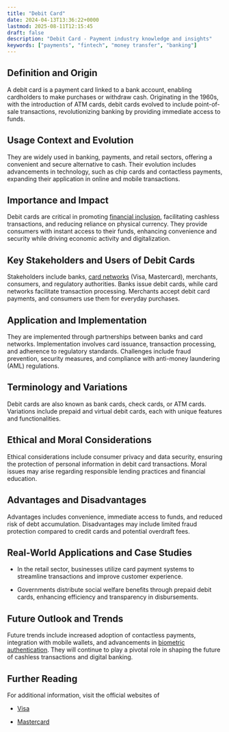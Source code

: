 ```yaml
---
title: "Debit Card"
date: 2024-04-13T13:36:22+0000
lastmod: 2025-08-11T12:15:45
draft: false
description: "Debit Card - Payment industry knowledge and insights"
keywords: ["payments", "fintech", "money transfer", "banking"]
---
```


## Definition and Origin

A debit card is a payment card linked to a bank account, enabling cardholders to make purchases or withdraw cash. Originating in the 1960s, with the introduction of ATM cards, debit cards evolved to include point-of-sale transactions, revolutionizing banking by providing immediate access to funds.

## Usage Context and Evolution

They are widely used in banking, payments, and retail sectors, offering a convenient and secure alternative to cash. Their evolution includes advancements in technology, such as chip cards and contactless payments, expanding their application in online and mobile transactions.

## Importance and Impact

Debit cards are critical in promoting [financial inclusion](https://faisalkhanllc.xyz/resources/payments-wiki/f/what-is-financial-inclusion/), facilitating cashless transactions, and reducing reliance on physical currency. They provide consumers with instant access to their funds, enhancing convenience and security while driving economic activity and digitalization.

## Key Stakeholders and Users of Debit Cards

Stakeholders include banks, [card networks](https://faisalkhanllc.xyz/resources/payments-wiki/c/card-networks/) (Visa, Mastercard), merchants, consumers, and regulatory authorities. Banks issue debit cards, while card networks facilitate transaction processing. Merchants accept debit card payments, and consumers use them for everyday purchases.

## Application and Implementation

They are implemented through partnerships between banks and card networks. Implementation involves card issuance, transaction processing, and adherence to regulatory standards. Challenges include fraud prevention, security measures, and compliance with anti-money laundering (AML) regulations.

## Terminology and Variations

Debit cards are also known as bank cards, check cards, or ATM cards. Variations include prepaid and virtual debit cards, each with unique features and functionalities.

## Ethical and Moral Considerations

Ethical considerations include consumer privacy and data security, ensuring the protection of personal information in debit card transactions. Moral issues may arise regarding responsible lending practices and financial education.

## Advantages and Disadvantages

Advantages includes convenience, immediate access to funds, and reduced risk of debt accumulation. Disadvantages may include limited fraud protection compared to credit cards and potential overdraft fees.

## Real-World Applications and Case Studies

- In the retail sector, businesses utilize card payment systems to streamline transactions and improve customer experience.

- Governments distribute social welfare benefits through prepaid debit cards, enhancing efficiency and transparency in disbursements.

## Future Outlook and Trends

Future trends include increased adoption of contactless payments, integration with mobile wallets, and advancements in [biometric authentication](https://faisalkhanllc.xyz/resources/payments-wiki/b/biometric-data/). They will continue to play a pivotal role in shaping the future of cashless transactions and digital banking.

## Further Reading

For additional information, visit the official websites of

- [Visa](https://www.visa.com/)

- [Mastercard](https://www.mastercard.us/)
